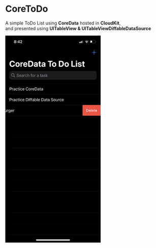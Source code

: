 # CoreToDo
A simple ToDo List using **CoreData** hosted in **CloudKit**, <br>and presented using **UITableView & UITableViewDiffableDataSource**

<img src="https://github.com/bogdandovgopol/CoreToDo/blob/master/screen.jpeg?raw=true" width="300" />
